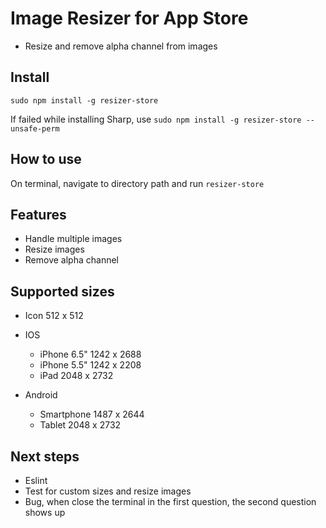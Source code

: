 # Image Resizer for App Store

- Resize and remove alpha channel from images

## Install
``sudo npm install -g resizer-store ``

If failed while installing Sharp, use
``sudo npm install -g resizer-store --unsafe-perm``

## How to use

On terminal, navigate to directory path and run
`` resizer-store ``

## Features
- Handle multiple images
- Resize images
- Remove alpha channel

## Supported sizes
- Icon 512 x 512
- IOS
  - iPhone 6.5" 1242 x 2688
  - iPhone 5.5" 1242 x 2208
  - iPad 2048 x 2732
  
- Android
  - Smartphone 1487 x 2644
  - Tablet 2048 x 2732


## Next steps
- Eslint
- Test for custom sizes and resize images
- Bug, when close the terminal in the first question, the second question shows up
